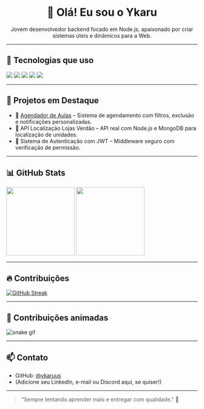 <h1 align="center">👋 Olá! Eu sou o Ykaru</h1>

<p align="center">
  Jovem desenvolvedor backend focado em Node.js, apaixonado por criar sistemas úteis e dinâmicos para a Web.
</p>

---

## 🚀 Tecnologias que uso

<p align="left">
  <img src="https://img.shields.io/badge/Node.js-339933?style=for-the-badge&logo=nodedotjs&logoColor=white" />
  <img src="https://img.shields.io/badge/Express.js-000000?style=for-the-badge&logo=express&logoColor=white" />
  <img src="https://img.shields.io/badge/MongoDB-4EA94B?style=for-the-badge&logo=mongodb&logoColor=white" />
  <img src="https://img.shields.io/badge/TypeScript-3178C6?style=for-the-badge&logo=typescript&logoColor=white" />
  <img src="https://img.shields.io/badge/Git-F05032?style=for-the-badge&logo=git&logoColor=white" />
</p>

---

## 🧩 Projetos em Destaque

- 🔔 [Agendador de Aulas](https://github.com/ykaruus/AgendadorAula) – Sistema de agendamento com filtros, exclusão e notificações personalizadas.
- 📍 API Localização Lojas Verdão – API real com Node.js e MongoDB para localização de unidades.
- 🔐 Sistema de Autenticação com JWT – Middleware seguro com verificação de permissão.

---

## 📊 GitHub Stats

<p align="left">
  <img height="180em" src="https://github-readme-stats.vercel.app/api?username=ykaruus&show_icons=true&theme=radical&include_all_commits=true&count_private=true"/>
  <img height="180em" src="https://github-readme-stats.vercel.app/api/top-langs/?username=ykaruus&layout=compact&langs_count=7&theme=radical"/>
</p>

---

## 🔥 Contribuições

[![GitHub Streak](https://streak-stats.demolab.com?user=ykaruus&theme=radical&date_format=M%20j%5B%2C%20Y%5D)](https://git.io/streak-stats)

---

## 🐍 Contribuições animadas

![snake gif](https://github.com/ykaruus/ykaruus/blob/output/github-contribution-grid-snake.svg)

---

## 📫 Contato

- GitHub: [@ykaruus](https://github.com/ykaruus)
- (Adicione seu LinkedIn, e-mail ou Discord aqui, se quiser!)

---

> "Sempre tentando aprender mais e entregar com qualidade." 🚀
